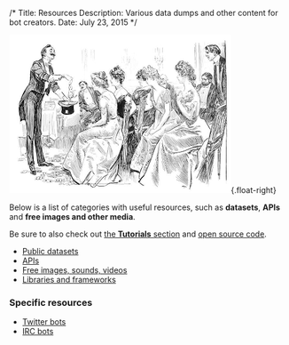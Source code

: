 /*
Title: Resources
Description: Various data dumps and other content for bot creators.
Date: July 23, 2015
*/

![Not sure how this is related to "resources"](/content/images/illustrations/advice-hostess.png){.float-right}

Below is a list of categories with useful resources, such as **datasets**, **APIs** and **free images and other media**.

Be sure to also check out [the **Tutorials** section](/tutorials) and [open source code](/tag/opensource).

- [Public datasets](/resources/public-datasets)
- [APIs](/resources/apis)
- [Free images, sounds, videos](/resources/free-media)
- [Libraries and frameworks](/resources/libraries-frameworks)

### Specific resources
- [Twitter bots](/resources/twitterbots)
- [IRC bots](/resources/irc-bots)
